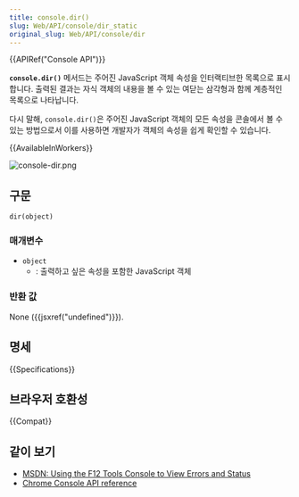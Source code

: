 ```yaml
---
title: console.dir()
slug: Web/API/console/dir_static
original_slug: Web/API/console/dir
---
```


{{APIRef("Console API")}}

**`console.dir()`** 메서드는 주어진 JavaScript 객체 속성을 인터랙티브한 목록으로 표시합니다.
출력된 결과는 자식 객체의 내용을 볼 수 있는 여닫는 삼각형과 함께 계층적인 목록으로 나타납니다.

다시 말해, `console.dir()`은 주어진 JavaScript 객체의 모든 속성을 콘솔에서 볼 수 있는 방법으로서
이를 사용하면 개발자가 객체의 속성을 쉽게 확인할 수 있습니다.

{{AvailableInWorkers}}

![console-dir.png](console-dir.png)

## 구문

```js-nolint
dir(object)
```

### 매개변수

- `object`
  - : 출력하고 싶은 속성을 포함한 JavaScript 객체

### 반환 값

None ({{jsxref("undefined")}}).

## 명세

{{Specifications}}

## 브라우저 호환성

{{Compat}}

## 같이 보기

- [MSDN: Using the F12 Tools Console to View Errors and Status](<https://docs.microsoft.com/previous-versions/windows/internet-explorer/ie-developer/samples/gg589530(v=vs.85)>)
- [Chrome Console API reference](https://developer.chrome.com/docs/devtools/console/api/#dir)
